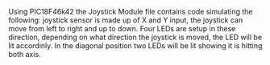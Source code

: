Using PIC18F46k42 the Joystick Module file contains code simulating the following: 
joystick sensor is made up of X and Y input, the joystick can move from left to right
and up to down. Four LEDs are setup in these direction, depending on what direction 
the joystick is moved, the LED will be lit accordinly. In the diagonal position
two LEDs will be lit showing it is hitting both axis. 
